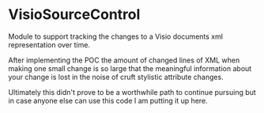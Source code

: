 # VisioSourceControl
Module to support tracking the changes to a Visio documents xml representation over time.

After implementing the POC the amount of changed lines of XML when making one small change is so large that the meaningful information about your change is lost in the noise of cruft stylistic attribute changes.

Ultimately this didn't prove to be a worthwhile path to continue pursuing but in case anyone else can use this code I am putting it up here.
